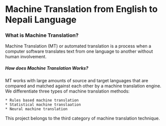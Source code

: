 # Machine Translation from English to Nepali Language

### What is Machine Translation?

Machine Translation (MT) or automated translation is a process when a computer software translates text from one language to another without human involvement.

##### How does Machine Translation Works?

MT works with large amounts of source and target languages that are compared and matched against each other by a machine translation engine. We differentiate three types of machine translation methods:

    * Rules based machine translation
    * Statistical machine translaation
    * Neural machine translation

This project belongs to the third category of machine translation technique.

